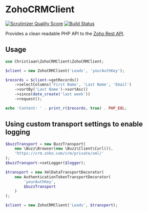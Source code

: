 # ZohoCRMClient
[![Scrutinizer Quality Score](https://scrutinizer-ci.com/g/christiaan/zohocrmclient/badges/quality-score.png?s=67d109ea323c9024fb43ff1c8a23a5b4c676dbce)](https://scrutinizer-ci.com/g/christiaan/zohocrmclient/)
[![Build Status](https://travis-ci.org/christiaan/zohocrmclient.png)](https://travis-ci.org/christiaan/zohocrmclient)

Provides a clean readable PHP API to the [Zoho Rest API](https://www.zoho.com/crm/help/api/).

## Usage
```php
use Christiaan\ZohoCRMClient\ZohoCRMClient;

$client = new ZohoCRMClient('Leads', 'yourAuthKey');

$records = $client->getRecords()
    ->selectColumns('First Name', 'Last Name', 'Email')
    ->sortBy('Last Name')->sortAsc()
    ->since(date_create('last week'))
    ->request();

echo 'Content: ' . print_r($records, true) . PHP_EOL;

```

## Using custom transport settings to enable logging
```php
$buzzTransport = new BuzzTransport(
    new \Buzz\Browser(new \Buzz\Client\Curl()),
    'https://crm.zoho.com/crm/private/xml/'
);
$buzzTransport->setLogger($logger);

$transport = new XmlDataTransportDecorator(
    new AuthenticationTokenTransportDecorator(
        'yourAuthKey',
        $buzzTransport
    )
);

$client = new ZohoCRMClient('Leads', $transport);
```

